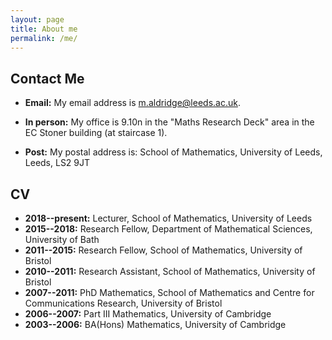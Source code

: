```yaml
---
layout: page
title: About me
permalink: /me/
---
```


## Contact Me

* **Email:** My email address is <m.aldridge@leeds.ac.uk>.

* **In person:** My office is 9.10n in the "Maths Research Deck" area in the EC Stoner building (at staircase 1).

* **Post:** My postal address is: School of Mathematics, University of Leeds, Leeds, LS2 9JT

## CV

* **2018--present:** Lecturer, School of Mathematics, University of Leeds
* **2015--2018:** Research Fellow, Department of Mathematical Sciences, University of Bath
* **2011--2015:** Research Fellow, School of Mathematics, University of Bristol
* **2010--2011:** Research Assistant, School of Mathematics, University of Bristol
* **2007--2011:** PhD Mathematics, School of Mathematics and Centre for Communications Research, University of Bristol
* **2006--2007:** Part III Mathematics, University of Cambridge
* **2003--2006:** BA(Hons) Mathematics, University of Cambridge

